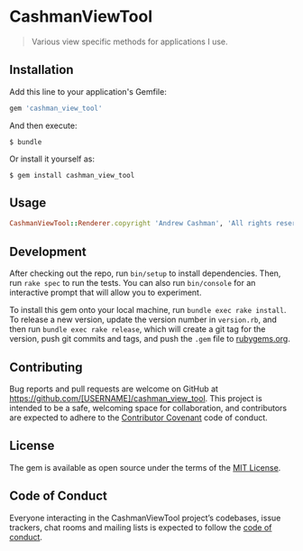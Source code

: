 # CashmanViewTool

> Various view specific methods for applications I use.

## Installation

Add this line to your application's Gemfile:

```ruby
gem 'cashman_view_tool'
```

And then execute:

    $ bundle

Or install it yourself as:

    $ gem install cashman_view_tool

## Usage

```ruby
CashmanViewTool::Renderer.copyright 'Andrew Cashman', 'All rights reserved'
```

## Development

After checking out the repo, run `bin/setup` to install dependencies. Then, run `rake spec` to run the tests. You can also run `bin/console` for an interactive prompt that will allow you to experiment.

To install this gem onto your local machine, run `bundle exec rake install`. To release a new version, update the version number in `version.rb`, and then run `bundle exec rake release`, which will create a git tag for the version, push git commits and tags, and push the `.gem` file to [rubygems.org](https://rubygems.org).

## Contributing

Bug reports and pull requests are welcome on GitHub at https://github.com/[USERNAME]/cashman_view_tool. This project is intended to be a safe, welcoming space for collaboration, and contributors are expected to adhere to the [Contributor Covenant](http://contributor-covenant.org) code of conduct.

## License

The gem is available as open source under the terms of the [MIT License](https://opensource.org/licenses/MIT).

## Code of Conduct

Everyone interacting in the CashmanViewTool project’s codebases, issue trackers, chat rooms and mailing lists is expected to follow the [code of conduct](https://github.com/[USERNAME]/cashman_view_tool/blob/master/CODE_OF_CONDUCT.md).
